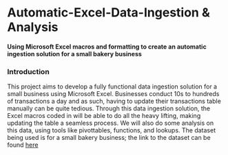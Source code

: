 # Automatic-Excel-Data-Ingestion & Analysis
#### Using Microsoft Excel macros and formatting to create an automatic ingestion solution for a small bakery business
### Introduction
  This project aims to develop a fully functional data ingestion solution for a small business using Microsoft Excel. Businesses conduct 10s to hundreds of transactions a day and as such, having to update
their transactions table manually can be quite tedious. Through this data ingestion solution, the Excel macros coded in will be able to do all the heavy lifting, making updating the table a seamless process. We will also do some 
analysis on this data, using tools like pivottables, functions, and lookups. The dataset being used is for a small bakery business; the link to the dataset can be found [here](https://www.kaggle.com/datasets/akashdeepkuila/bakery?resource=download)
